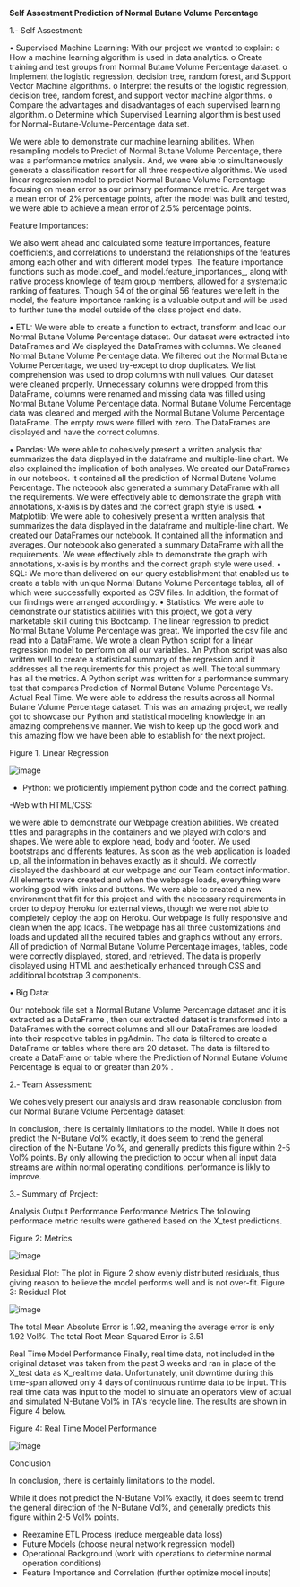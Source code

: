 **Self Assestment Prediction of Normal Butane Volume Percentage**

1.- Self Assestment:

•	Supervised Machine Learning:
   With our project we wanted to explain:
   o	How a machine learning algorithm is used in data analytics.
   o	Create training and test groups from Normal Butane Volume Percentage dataset.
   o	Implement the logistic regression, decision tree, random forest, and Support Vector Machine algorithms.
   o	Interpret the results of the logistic regression, decision tree, random forest, and support vector machine algorithms.
   o	Compare the advantages and disadvantages of each supervised learning algorithm.
   o	Determine which Supervised Learning algorithm is best used for Normal-Butane-Volume-Percentage data set.

We were able to demonstrate our machine learning abilities. When resampling models to Predict of Normal Butane Volume Percentage, there was a performance metrics analysis. And, we were able to simultaneously generate a classification resort for all three respective algorithms. We used linear regression model to predict Normal Butane Volume Percentage focusing on mean error as our primary performance metric. Are target was a mean error of 2% percentage points, after the model was built and tested, we were able to achieve a mean error of 2.5% percentage points. 

Feature Importances: 

We also went ahead and calculated some feature importances, feature coefficients, and correlations to understand the relationships of the features among each other and with different model types. The feature importance functions such as model.coef_ and model.feature_importances_, along with native process knowlege of team group members, allowed for a systematic ranking of features. Though 54 of the original 56 features were left in the model, the feature importance ranking is a valuable output and will be used to further tune the model outside of the class project end date.

•	ETL:
We were able to create a function to extract, transform and load our Normal Butane Volume Percentage dataset. Our dataset were extracted into DataFrames and We displayed the DataFrames with columns. We cleaned Normal Butane Volume Percentage data. We filtered out the Normal Butane Volume Percentage, we used try-except to drop duplicates. We list comprehension was used to drop columns with null values. Our dataset were cleaned properly. Unnecessary columns were dropped from this DataFrame, columns were renamed and missing data was filled using Normal Butane Volume Percentage data. Normal Butane Volume Percentage data was cleaned and merged with the Normal Butane Volume Percentage DataFrame. The empty rows were filled with zero. The DataFrames are displayed and have the correct columns.

•	Pandas:
We were able to cohesively present a written analysis that summarizes the data displayed in the dataframe and multiple-line chart. We also explained the implication of both analyses. We created our DataFrames in our notebook. It contained all the prediction of Normal Butane Volume Percentage. The notebook also generated a summary DataFrame with all the requirements. We were effectively able to demonstrate the graph with annotations, x-axis is by dates and the correct graph style is used.
•	Matplotlib:
We were able to cohesively present a written analysis that summarizes the data displayed in the dataframe and multiple-line chart. We created our DataFrames our notebook. It contained all the information and averages. Our notebook also generated a summary DataFrame with all the requirements. We were effectively able to demonstrate the graph with annotations, x-axis is by months and the correct graph style were used.
•	SQL:
We more than delivered on our query establishment that enabled us to create a table with unique Normal Butane Volume Percentage tables, all of which were successfully exported as CSV files. In addition, the format of our findings were arranged accordingly.
•	Statistics:
We were able to demonstrate our statistics abilities with this project, we got a very marketable skill during this Bootcamp. The linear regression to predict Normal Butane Volume Percentage was great. We imported the csv file and read into a DataFrame. We wrote a clean Python script for a linear regression model to perform on all our variables. An Python script was also written well to create a statistical summary of the regression and it addresses all the requirements for this project as well. The total summary has all the metrics. A Python script was written for a performance summary test that compares Prediction of Normal Butane Volume Percentage Vs. Actual Real Time. We were able to address the results across all Normal Butane Volume Percentage dataset. This was an amazing project, we really got to showcase our Python and statistical modeling knowledge in an amazing comprehensive manner. We wish to keep up the good work and this amazing flow we have been able to establish for the next project.


Figure 1. Linear Regression

![image](https://user-images.githubusercontent.com/101227930/185302134-7e35ff5c-ce25-4316-9b91-4122aa869cc7.png)



- Python: we proficiently implement python code and the correct pathing.

-Web with HTML/CSS:

we were able to demonstrate our Webpage creation abilities. We created titles and paragraphs in the containers and we played with colors and shapes. We were able to explore head, body and footer. We used bootstraps and differents features. As soon as the web application is loaded up, all the information in behaves exactly as it should. We correctly displayed the dashboard at our webpage and our Team contact information. All elements were created and when the webpage loads, everything were working good with links and buttons. We were able to created a new environment that fit for this project and with the necessary requirements in order to deploy Heroku for external views, though we were not able to completely deploy the app on Heroku. Our webpage is fully responsive and clean when the app loads. The webpage has all three customizations and loads and updated all the required tables and graphics without any errors.
All of prediction of Normal Butane Volume Percentage images, tables, code were correctly displayed, stored, and retrieved. The data is properly displayed using HTML and aesthetically enhanced through CSS and additional bootstrap 3 components.  

•	Big Data:

Our notebook file set a Normal Butane Volume Percentage dataset and it is extracted as a DataFrame , then our extracted dataset is transformed into a DataFrames with the correct columns and all our DataFrames are loaded into their respective tables in pgAdmin. The data is filtered to create a DataFrame or tables where there are 20 dataset. The data is filtered to create a DataFrame or table where the Prediction of Normal Butane Volume Percentage is equal to or greater than 20% .

2.- Team Assessment:

We cohesively present our analysis and draw reasonable conclusion from our Normal Butane Volume Percentage dataset:

In conclusion, there is certainly limitations to the model. While it does not predict the N-Butane Vol% exactly, it does seem to trend the general direction of the N-Butane Vol%, and generally predicts this figure within 2-5 Vol% points. By only allowing the prediction to occur when all input data streams are within normal operating conditions, performance is likly to improve.

3.- Summary of Project:

Analysis Output Performance
Performance Metrics The following performace metric results were gathered based on the X_test predictions.

Figure 2: Metrics 

![image](https://user-images.githubusercontent.com/101227930/185315649-69ecf9f0-c649-4a31-8407-277a975afd04.png)



Residual Plot: The plot in Figure 2 show evenly distributed residuals, thus giving reason to believe the model performs well and is not over-fit.
Figure 3: Residual Plot

![image](https://user-images.githubusercontent.com/101227930/185297754-189facfe-7a53-4692-80d8-6e8cbfc9ea06.png)


The total Mean Absolute Error is 1.92, meaning the average error is only 1.92 Vol%.
The total Root Mean Squared Error is 3.51


Real Time Model Performance
Finally, real time data, not included in the original dataset was taken from the past 3 weeks and ran in place of the X_test data as X_realtime data. Unfortunately, unit downtime during this time-span allowed only 4 days of continuous runtime data to be input. This real time data was input to the model to simulate an operators view of actual and simulated N-Butane Vol% in TA's recycle line. The results are shown in Figure 4 below.

Figure 4: Real Time Model Performance

![image](https://user-images.githubusercontent.com/101227930/185296714-bcfd6502-d606-4bbb-b380-967d5297828d.png)


Conclusion

In conclusion, there is certainly limitations to the model.

While it does not predict the N-Butane Vol% exactly, it does seem to trend the general direction of the N-Butane Vol%, and generally predicts this figure within 2-5 Vol% points. 

-	Reexamine ETL Process (reduce mergeable data loss)
-	Future Models (choose neural network regression model)
-	Operational Background (work with operations to determine normal operation conditions)
-	Feature Importance and Correlation (further optimize model inputs) 





